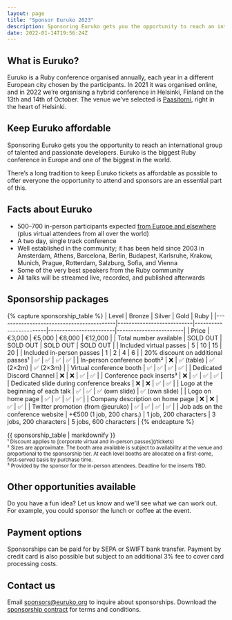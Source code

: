 ```yaml
---
layout: page
title: "Sponsor Euruko 2023"
description: Sponsoring Euruko gets you the opportunity to reach an international group of talented and passionate developers
date: 2022-01-14T19:56:24Z
---
```


## What is Euruko?

Euruko is a Ruby conference organised annually, each year in a different European city chosen by the participants. In 2021 it was organised online, and in 2022 we’re organising a hybrid conference in Helsinki, Finland on the 13th and 14th of October. The venue we’ve selected is [Paasitorni](https://www.paasitorni.fi/en/about-us/history/), right in the heart of Helsinki.

## Keep Euruko affordable

Sponsoring Euruko gets you the opportunity to reach an international group of talented and passionate developers. Euruko is the biggest Ruby conference in Europe and one of the biggest in the world.

There’s a long tradition to keep Euruko tickets as affordable as possible to offer everyone the opportunity to attend and sponsors are an essential part of this.

## Facts about Euruko

* 500–700 in-person participants expected [from Europe and elsewhere](/map) (plus virtual attendees from all over the world)
* A two day, single track conference
* Well established in the community; it has been held since 2003 in Amsterdam, Athens, Barcelona, Berlin, Budapest, Karlsruhe, Krakow, Munich, Prague, Rotterdam, Salzburg, Sofia, and Vienna
* Some of the very best speakers from the Ruby community
* All talks will be streamed live, recorded, and published afterwards

## Sponsorship packages

{% capture sponsorship_table %}
| Level                                    | Bronze                    | Silver                 | Gold                   | Ruby                   |
|------------------------------------------|---------------------------|------------------------|------------------------|------------------------|
| Price                                    | €3,000                    | €5,000                 | €8,000                 | €12,000                |
| Total number available                   | SOLD OUT                        | SOLD OUT    | SOLD OUT         | SOLD OUT   |
| Included virtual passes                  | 5                         | 10                     | 15                     | 20                     |
| Included in-person passes                | 1                         | 2                      | 4                      | 6                      |
| 20% discount on additional passes¹       | ✅                         | ✅                     | ✅                     | ✅                      |
| In-person conference booth²              | ❌                         | ✅ (table)             | ✅ (2×2m)              | ✅ (2×3m)               |
| Virtual conference booth                 | ✅                         | ✅                     | ✅                     | ✅                      |
| Dedicated Discord Channel                | ❌                         | ❌                     | ✅                     | ✅                      |
| Conference pack inserts³                 | ❌                         | ✅                     | ✅                     | ✅                      |
| Dedicated slide during conference breaks | ❌                         | ❌                     | ✅                     | ✅                      |
| Logo at the beginning of each talk       | ✅                         | ✅                     | ✅ (own slide)         | ✅ (own slide)          |
| Logo on home page                        | ✅                         | ✅                     | ✅                     | ✅                      |
| Company description on home page         | ❌                         | ❌                     | ✅                     | ✅                      |
| Twitter promotion (from @euruko)         | ✅                         | ✅                     | ✅                     | ✅                      |
| Job ads on the conference website        | +€500 (1 job, 200 chars.) | 1 job, 200 characters  | 3 jobs, 200 characters | 5 jobs, 600 characters |
{% endcapture %}

<div class="sponsorship-packages-table">
{{ sponsorship_table | markdownify }}
</div>

<small>
¹ Discount applies to [corporate virtual and in-person passes](/tickets)<br>
² Sizes are approximate. The booth area available is subject to availability at the venue and proportional to the sponsorship tier. At each level booths are allocated on a first-come, first-served basis by purchase time.<br>
³ Provided by the sponsor for the in-person attendees. Deadline for the inserts TBD.
</small>

## Other opportunities available

Do you have a fun idea? Let us know and we'll see what we can work out. For example, you could sponsor the lunch or coffee at the event.

## Payment options

Sponsorships can be paid for by SEPA or SWIFT bank transfer. Payment by credit card is also possible but subject to an additional 3% fee to cover card processing costs.

## Contact us

Email [sponsors@euruko.org](mailto:sponsors@euruko.org) to inquire about sponsorships. Download the <a rel="noopener" target="_blank" href="{% link downloads/sponsorship-contract-2022.pdf %}">sponsorship contract</a> for terms and conditions.
